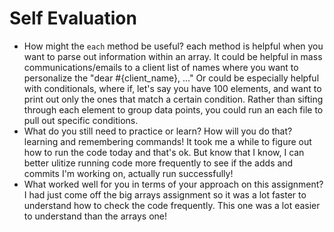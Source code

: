 # Self Evaluation

- How might the `each` method be useful?
each method is helpful when you want to parse out information within an array. It could be helpful in mass communications/emails to a client list of names where you want to personalize the "dear #{client_name}, ..." Or could be especially helpful with conditionals, where if, let's say you have 100 elements, and want to print out only the ones that match a certain condition. Rather than sifting through each element to group data points, you could run an each file to pull out specific conditions.
- What do you still need to practice or learn? How will you do that?
learning and remembering commands! It took me a while to figure out how to run the code today and that's ok. But know that I know, I can better ulitize running code more frequently to see if the adds and commits I'm working on, actually run successfully!
- What worked well for you in terms of your approach on this assignment?
I had just come off the big arrays assignment so it was a lot faster to understand how to check the code frequently. This one was a lot easier to understand than the arrays one! 